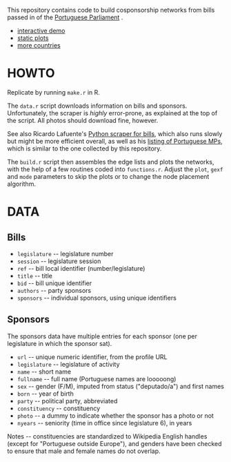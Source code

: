 This repository contains code to build cosponsorship networks from bills passed in of the [Portuguese Parliament](http://www.parlamento.pt/) .

- [interactive demo](http://f.briatte.org/parlviz/assembleia)
- [static plots](http://f.briatte.org/parlviz/assembleia/plots.html)
- [more countries](https://github.com/briatte/parlnet)

# HOWTO

Replicate by running `make.r` in R.

The `data.r` script downloads information on bills and sponsors. Unfortunately, the scraper is _highly_ error-prone, as explained at the top of the script. All photos should download fine, however.

See also Ricardo Lafuente's [Python scraper for bills](https://github.com/rlafuente/scraper-iniciativas), which also runs slowly but might be more efficient overall, as well as his [listing of Portuguese MPs](https://github.com/centraldedados/parlamento-deputados), which is similar to the one collected by this repository.

The `build.r` script then assembles the edge lists and plots the networks, with the help of a few routines coded into `functions.r`. Adjust the `plot`, `gexf` and `mode` parameters to skip the plots or to change the node placement algorithm.

# DATA

## Bills

- `legislature` -- legislature number
- `session` -- legislature session
- `ref` -- bill local identifier (number/legislature)
- `title` -- title
- `bid` -- bill unique identifier
- `authors` -- party sponsors
- `sponsors` -- individual sponsors, using unique identifiers

## Sponsors

The sponsors data have multiple entries for each sponsor (one per legislature in which the sponsor sat).

- `url` -- unique numeric identifier, from the profile URL
- `legislature` -- legislature of activity
- `name` -- short name
- `fullname` -- full name (Portuguese names are looooong)
- `sex` -- gender (F/M), imputed from status ("deputado/a") and first names
- `born` -- year of birth
- `party` -- political party, abbreviated
- `constituency` -- constituency
- `photo` -- a dummy to indicate whether the sponsor has a photo or not
- `nyears` -- seniority (time in office since legislature 6), in years

Notes -- constituencies are standardized to Wikipedia English handles (except for "Portuguese outside Europe"), and genders have been checked to ensure that male and female names do not overlap.
